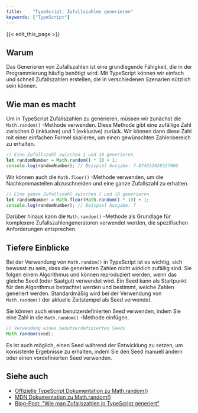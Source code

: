 ```yaml
---
title:    "TypeScript: Zufallszahlen generieren"
keywords: ["TypeScript"]
---
```


{{< edit_this_page >}}

## Warum

Das Generieren von Zufallszahlen ist eine grundlegende Fähigkeit, die in der Programmierung häufig benötigt wird. Mit TypeScript können wir einfach und schnell Zufallszahlen erstellen, die in verschiedenen Szenarien nützlich sein können.

## Wie man es macht

Um in TypeScript Zufallszahlen zu generieren, müssen wir zunächst die `Math.random()` -Methode verwenden. Diese Methode gibt eine zufällige Zahl zwischen 0 (inklusive) und 1 (exklusive) zurück. Wir können dann diese Zahl mit einer einfachen Formel skalieren, um einen gewünschten Zahlenbereich zu erhalten.

```TypeScript
// Eine Zufallszahl zwischen 1 und 10 generieren
let randomNumber = Math.random() * 10 + 1; 
console.log(randomNumber); // Beispiel Ausgabe: 7.874553028327906
```

Wir können auch die `Math.floor()` -Methode verwenden, um die Nachkommastellen abzuschneiden und eine ganze Zufallszahl zu erhalten.

```TypeScript
// Eine ganze Zufallszahl zwischen 1 und 10 generieren
let randomNumber = Math.floor(Math.random() * 10) + 1;
console.log(randomNumber); // Beispiel Ausgabe: 7
```

Darüber hinaus kann die `Math.random()` -Methode als Grundlage für komplexere Zufallszahlengeneratoren verwendet werden, die spezifischen Anforderungen entsprechen.

## Tiefere Einblicke

Bei der Verwendung von `Math.random()` in TypeScript ist es wichtig, sich bewusst zu sein, dass die generierten Zahlen nicht wirklich zufällig sind. Sie folgen einem Algorithmus und können reproduziert werden, wenn das gleiche Seed (oder Saatgut) verwendet wird. Ein Seed kann als Startpunkt für den Algorithmus betrachtet werden und bestimmt, welche Zahlen generiert werden. Standardmäßig wird bei der Verwendung von `Math.random()` der aktuelle Zeitstempel als Seed verwendet.

Sie können auch einen benutzerdefinierten Seed verwenden, indem Sie eine Zahl in die `Math.random()` -Methode einfügen.

```TypeScript
// Verwendung eines benutzerdefinierten Seeds
Math.random(seed); 
```

Es ist auch möglich, einen Seed während der Entwicklung zu setzen, um konsistente Ergebnisse zu erhalten, indem Sie den Seed manuell ändern oder einen vordefinierten Seed verwenden.

## Siehe auch

- [Offizielle TypeScript Dokumentation zu Math.random()](https://www.typescriptlang.org/docs/handbook/release-notes/typescript-4-1.html#typed-math-random)
- [MDN Dokumentation zu Math.random()](https://developer.mozilla.org/en-US/docs/Web/JavaScript/Reference/Global_Objects/Math/random)
- [Blog-Post: "Wie man Zufallszahlen in TypeScript generiert"](https://blog.logrocket.com/generating-random-numbers-in-typescript/)